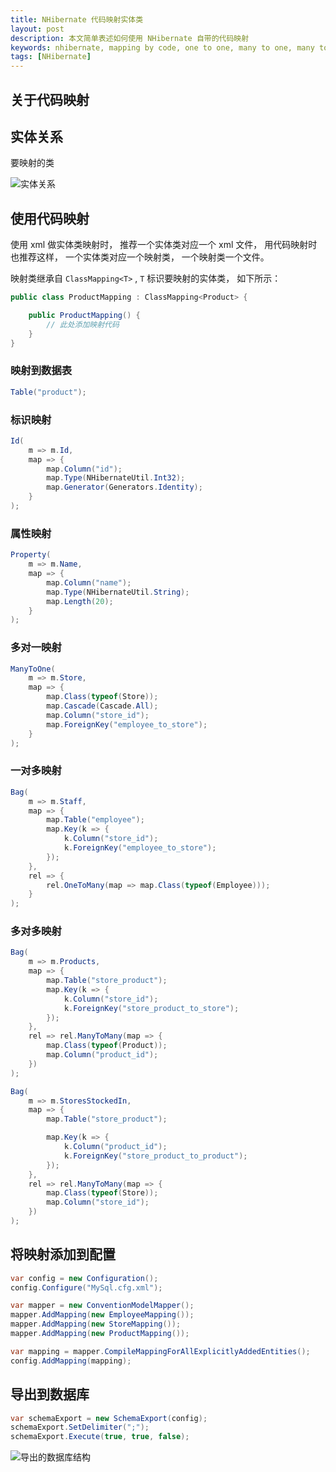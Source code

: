 ```yaml
---
title: NHibernate 代码映射实体类
layout: post
description: 本文简单表述如何使用 NHibernate 自带的代码映射
keywords: nhibernate, mapping by code, one to one, many to one, many to many
tags: [NHibernate]
---
```


## 关于代码映射



## 实体关系

要映射的类

![实体关系](http://beginor.github.io/assets/post-images/entity-relation.png)

## 使用代码映射

使用 xml 做实体类映射时， 推荐一个实体类对应一个 xml 文件， 用代码映射时也推荐这样， 一个实体类对应一个映射类， 一个映射类一个文件。

映射类继承自 `ClassMapping<T>` , `T` 标识要映射的实体类， 如下所示：

```c#
public class ProductMapping : ClassMapping<Product> {

    public ProductMapping() {
        // 此处添加映射代码
    }
}
```

### 映射到数据表

```c#
Table("product");

```

### 标识映射

```c#
Id(
    m => m.Id,
    map => {
        map.Column("id");
        map.Type(NHibernateUtil.Int32);
        map.Generator(Generators.Identity);
    }
);

```

### 属性映射

```c#
Property(
    m => m.Name,
    map => {
        map.Column("name");
        map.Type(NHibernateUtil.String);
        map.Length(20);
    }
);

```

### 多对一映射

```c#
ManyToOne(
    m => m.Store,
    map => {
        map.Class(typeof(Store));
        map.Cascade(Cascade.All);
        map.Column("store_id");
        map.ForeignKey("employee_to_store");
    }
);

```

### 一对多映射

```c#
Bag(
    m => m.Staff,
    map => {
        map.Table("employee");
        map.Key(k => {
            k.Column("store_id");
            k.ForeignKey("employee_to_store");
        });
    },
    rel => {
        rel.OneToMany(map => map.Class(typeof(Employee)));
    }
);

```

### 多对多映射

```c#
Bag(
    m => m.Products,
    map => {
        map.Table("store_product");
        map.Key(k => {
            k.Column("store_id");
            k.ForeignKey("store_product_to_store");
        });
    },
    rel => rel.ManyToMany(map => {
        map.Class(typeof(Product));
        map.Column("product_id");
    })
);

```

```c#
Bag(
    m => m.StoresStockedIn,
    map => {
        map.Table("store_product");

        map.Key(k => {
            k.Column("product_id");
            k.ForeignKey("store_product_to_product");
        });
    },
    rel => rel.ManyToMany(map => {
        map.Class(typeof(Store));
        map.Column("store_id");
    })
);
```

## 将映射添加到配置

```c#
var config = new Configuration();
config.Configure("MySql.cfg.xml");

var mapper = new ConventionModelMapper();
mapper.AddMapping(new EmployeeMapping());
mapper.AddMapping(new StoreMapping());
mapper.AddMapping(new ProductMapping());

var mapping = mapper.CompileMappingForAllExplicitlyAddedEntities();
config.AddMapping(mapping);
```

## 导出到数据库

```c#
var schemaExport = new SchemaExport(config);
schemaExport.SetDelimiter(";");
schemaExport.Execute(true, true, false);
```

![导出的数据库结构](http://beginor.github.io/assets/post-images/schema-export.png)